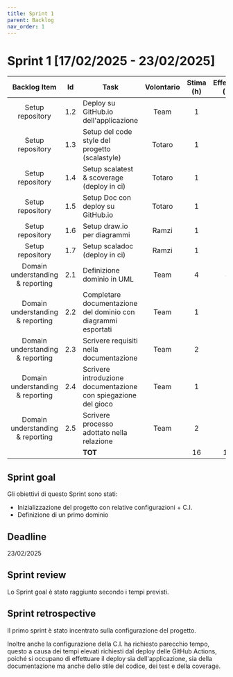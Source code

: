 ```yaml
---
title: Sprint 1
parent: Backlog
nav_order: 1
---
```

# Sprint 1 [17/02/2025 - 23/02/2025]

|           Backlog Item            | Id  | Task                                                           |  Volontario  | Stima (h) | Effettivo (h) |
|:---------------------------------:|:---:|----------------------------------------------------------------|:------------:|:---------:|:-------------:|
|         Setup repository          | 1.2 | Deploy su GitHub.io dell'applicazione                          |     Team     |     1     |       1       |
|         Setup repository          | 1.3 | Setup del code style del progetto (scalastyle)                 |    Totaro    |     1     |       1       |
|         Setup repository          | 1.4 | Setup scalatest & scoverage (deploy in ci)                     |    Totaro    |     1     |       1       |
|         Setup repository          | 1.5 | Setup Doc con deploy su GitHub.io                              |    Totaro    |     1     |       1       |
|         Setup repository          | 1.6 | Setup draw.io per diagrammi                                    |    Ramzi     |     1     |       1       |
|         Setup repository          | 1.7 | Setup scaladoc (deploy in ci)                                  |    Ramzi     |     1     |       1       |
| Domain understanding & reporting  | 2.1 | Definizione dominio in UML                                     |     Team     |     4     |       4       |
| Domain understanding & reporting  | 2.2 | Completare documentazione del dominio con diagrammi esportati  |     Team     |     1     |       1       |
| Domain understanding & reporting  | 2.3 | Scrivere requisiti nella documentazione                        |     Team     |     2     |       2       |
| Domain understanding & reporting  | 2.4 | Scrivere introduzione documentazione con spiegazione del gioco |     Team     |     1     |       1       |
| Domain understanding & reporting  | 2.5 | Scrivere processo adottato nella relazione                     |     Team     |     2     |       2       |
|                                   |     | **TOT**                                                        |              |    16     |      16       |


## Sprint goal

Gli obiettivi di questo Sprint sono stati:

- Inizializzazione del progetto con relative configurazioni + C.I.
- Definizione di un primo dominio

## Deadline

23/02/2025

## Sprint review

Lo Sprint goal è stato raggiunto secondo i tempi previsti.

## Sprint retrospective

Il primo sprint è stato incentrato sulla configurazione del progetto.

Inoltre anche la configurazione della C.I. ha richiesto parecchio tempo, questo a causa dei tempi elevati richiesti dal
deploy delle GitHub Actions, poiché si occupano di effettuare il deploy sia dell'applicazione, sia della documentazione
ma anche dello stile del codice, dei test e della coverage.


